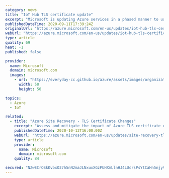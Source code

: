 ```yaml
---
category: news
title: "IoT Hub TLS certificate update"
excerpt: "Microsoft is updating Azure services in a phased manner to use TLS certificates from a different set of Certificate Authorities."
publishedDateTime: 2020-09-11T17:39:24Z
originalUrl: "https://azure.microsoft.com/en-us/updates/iot-hub-tls-certificate-update/"
webUrl: "https://azure.microsoft.com/en-us/updates/iot-hub-tls-certificate-update/"
type: article
quality: 69
heat: -1
published: false

provider:
  name: Microsoft
  domain: microsoft.com
  images:
    - url: "https://everyday-cc.github.io/azure/assets/images/organizations/microsoft.com-50x50.jpg"
      width: 50
      height: 50

topics:
  - Azure
  - IoT

related:
  - title: "Azure Site Recovery - TLS Certificate Changes"
    excerpt: "Assess and mitigate the impact of Azure TLS certificate updates on your Site Recovery environment"
    publishedDateTime: 2020-10-13T16:00:00Z
    webUrl: "https://azure.microsoft.com/en-us/updates/site-recovery-tls-certificate-update/"
    type: article
    provider:
      name: Microsoft
      domain: microsoft.com
    quality: 84

secured: "NZwECrOSkKvbxO37h5nN2maJLNxuxXGzPUHXmLlnHJ4LUcrsPsYtCaHn5njyVrGTSFUx3INDvwe8+/P1ILStQiJfh+6jv4xeyOZQfA4uHDrNaurb9kR4j648t9giu/ACduYiev7l1F1oQisOP3Eh0y2c96Gp8O+BAw2r0vDOJIQBemvR+gHF/pndO9Y3CHSup5WEttHXLPiSxfQKUgueYn/e7Vk03LMuyuAJZxDADCvkKzq9E3eQ8QrLHcEgcYxAwQ6kcLX0IVM1ANyUshWB5Tf9KMrXCGtDm5mxmfCPTZbtTECSfaBdUZCu1N0oPMf061ycnAVwkeFL9L9N2IoOqLaxgL3Rx4G8JJRgkbFKM+k=;81amz0mxHtkWusixVURyUQ=="
---
```



